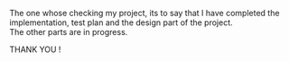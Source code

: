 
The one whose checking my project, its to say that I have completed the implementation, test plan and the design part of the project.<br/> The other parts are in progress. 

THANK YOU !
